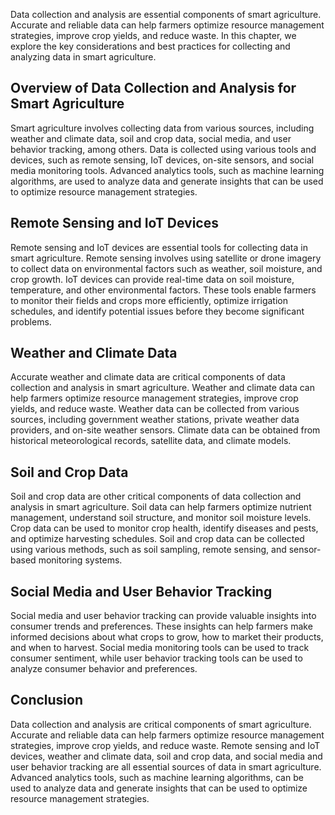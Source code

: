 
Data collection and analysis are essential components of smart agriculture. Accurate and reliable data can help farmers optimize resource management strategies, improve crop yields, and reduce waste. In this chapter, we explore the key considerations and best practices for collecting and analyzing data in smart agriculture.

Overview of Data Collection and Analysis for Smart Agriculture
--------------------------------------------------------------

Smart agriculture involves collecting data from various sources, including weather and climate data, soil and crop data, social media, and user behavior tracking, among others. Data is collected using various tools and devices, such as remote sensing, IoT devices, on-site sensors, and social media monitoring tools. Advanced analytics tools, such as machine learning algorithms, are used to analyze data and generate insights that can be used to optimize resource management strategies.

Remote Sensing and IoT Devices
------------------------------

Remote sensing and IoT devices are essential tools for collecting data in smart agriculture. Remote sensing involves using satellite or drone imagery to collect data on environmental factors such as weather, soil moisture, and crop growth. IoT devices can provide real-time data on soil moisture, temperature, and other environmental factors. These tools enable farmers to monitor their fields and crops more efficiently, optimize irrigation schedules, and identify potential issues before they become significant problems.

Weather and Climate Data
------------------------

Accurate weather and climate data are critical components of data collection and analysis in smart agriculture. Weather and climate data can help farmers optimize resource management strategies, improve crop yields, and reduce waste. Weather data can be collected from various sources, including government weather stations, private weather data providers, and on-site weather sensors. Climate data can be obtained from historical meteorological records, satellite data, and climate models.

Soil and Crop Data
------------------

Soil and crop data are other critical components of data collection and analysis in smart agriculture. Soil data can help farmers optimize nutrient management, understand soil structure, and monitor soil moisture levels. Crop data can be used to monitor crop health, identify diseases and pests, and optimize harvesting schedules. Soil and crop data can be collected using various methods, such as soil sampling, remote sensing, and sensor-based monitoring systems.

Social Media and User Behavior Tracking
---------------------------------------

Social media and user behavior tracking can provide valuable insights into consumer trends and preferences. These insights can help farmers make informed decisions about what crops to grow, how to market their products, and when to harvest. Social media monitoring tools can be used to track consumer sentiment, while user behavior tracking tools can be used to analyze consumer behavior and preferences.

Conclusion
----------

Data collection and analysis are critical components of smart agriculture. Accurate and reliable data can help farmers optimize resource management strategies, improve crop yields, and reduce waste. Remote sensing and IoT devices, weather and climate data, soil and crop data, and social media and user behavior tracking are all essential sources of data in smart agriculture. Advanced analytics tools, such as machine learning algorithms, can be used to analyze data and generate insights that can be used to optimize resource management strategies.

